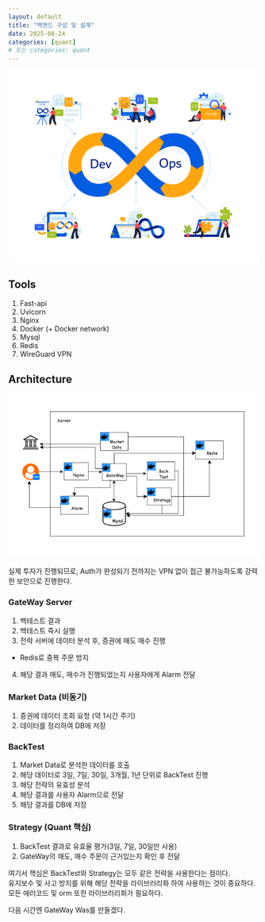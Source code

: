 ```yaml
---
layout: default
title: "백엔드 구성 및 설계"
date: 2025-08-24
categories: [quant]
# 또는 categories: quant
---
```


![Devops 이미지](/public/images/Architecture.jpg)

## Tools

1. Fast-api
2. Uvicorn
3. Nginx
4. Docker (+ Docker network)
5. Mysql
6. Redis
7. WireGuard VPN

## Architecture

![Architeture 이미지](/public/images/Architecture_2.png)

실제 투자가 진행되므로, Auth가 완성되기 전까지는 VPN 없이 접근 불가능하도록 강력한 보안으로 진행한다.

### GateWay Server

1. 백테스트 결과
2. 백테스트 즉시 실행
3. 전략 서버에 데이터 분석 후, 증권에 매도 매수 진행
  * Redis로 중복 주문 방지
4. 해당 결과 매도, 매수가 진행되었는지 사용자에게 Alarm 전달

### Market Data (비동기)

1. 증권에 데이터 조회 요청 (약 1시간 주기)
2. 데이터를 정리하여 DB에 저장

### BackTest 

1. Market Data로 분석한 데이터를 호출
2. 해당 데이터로 3일, 7일, 30일, 3개월, 1년 단위로 BackTest 진행
3. 해당 전략의 유효성 분석
4. 해당 결과를 사용자 Alarm으로 전달
5. 해당 결과를 DB에 저장

### Strategy (Quant 핵심)

1. BackTest 결과로 유효율 평가(3일, 7일, 30일만 사용)
2. GateWay의 매도, 매수 주문이 근거있는지 확인 후 전달

여기서 핵심은 BackTest와 Strategy는 모두 같은 전략을 사용한다는 점이다.\
유지보수 및 사고 방지를 위해 해당 전략을 라이브러리화 하여 사용하는 것이 중요하다.\
모든 에러코드 및 orm 또한 라이브러리화가 필요하다.

다음 시간엔 GateWay Was를 만들겠다.